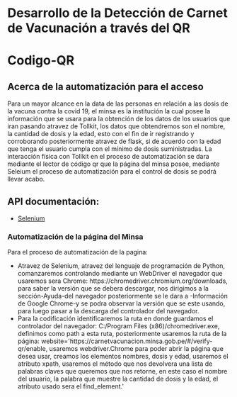 <h1>Desarrollo de la Detección de Carnet de Vacunación a través del QR  </h1>

# Codigo-QR

## Acerca de la automatización para el acceso

Para un mayor alcance en la data de las personas en relación a las dosis de la vacuna contra la covid 19, el minsa es la institución la cual
posee la información que se usara para la obtención de los datos de los usuarios que iran pasando atravez de Tollkit, los datos que obtendremos son el nombre, la cantidad de dosis y la edad, esto con el fin de ir registrando y corroborando posteriormente atravez de flask, si de acuerdo con la edad que tenga el usuario cumpla con el mínimo de dosis suministradas.
La interacción física con Tollkit en el proceso de automatización se dara mediante el lector de código qr que la página del minsa posee, mediante Seleium el proceso de automatización para el control de dosis se podrá llevar acabo.

## API documentación:

* [Selenium](https://github.com/SeleniumHQ/selenium)
<h3>Automatización de la página del Minsa</h3>
<p>Para el proceso de automatización de la pagina:</p>
<ul>
  <li>Atravez de Selenium, atravez del lenguaje de programación de Python, comanzaremos controlando mediante un WebDriver el navegador que usaremos sera Chrome:
https://chromedriver.chromium.org/downloads, para saber la versión que se debera descargar, nos dirigimos a la sección-Ayuda-del navegador posteriormente se le dara a -Información de Google Chrome-y se podra observar la versión que se este usando, para luego pasar a la descarga del controlador del navegador.</li>
<li>Para la codificación identificaremos la ruta en donde guardamos el controlador del navegador: C:/Program Files (x86)/chromedriver.exe, definimos como path a esta ruta, posteriormente usaremos la ruta de la página:     website='https://carnetvacunacion.minsa.gob.pe/#/verify-qr/enable, usaremos webdriver.Chrome para poder abrir la página que desea usar, creamos los elementos nombres, dosis y edad, usaremos el atributo xpath, usaremos el método que nos
devolvera una lista de palabras claves que queremos que nos retorne, en este caso el nombre del usuario, la palabra que muestre la cantidad de dosis y la edad, el atributo usado sera el find_element.' 
</li>
 </ul>
